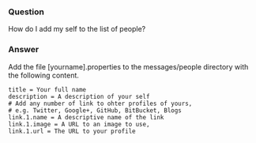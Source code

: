 ### Question
How do I add my self to the list of people?

### Answer
Add the file [yourname].properties to the messages/people directory with the following content.

	title = Your full name
	description = A description of your self
	# Add any number of link to ohter profiles of yours,
	# e.g. Twitter, Google+, GitHub, BitBucket, Blogs
	link.1.name = A descriptive name of the link
	link.1.image = A URL to an image to use,
	link.1.url = The URL to your profile
